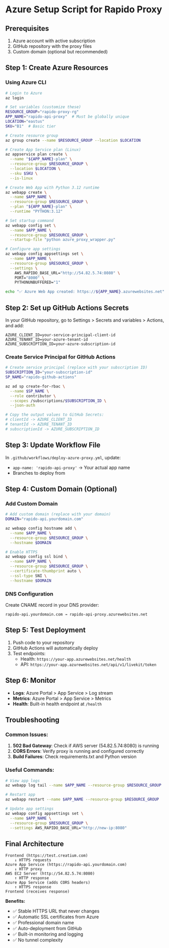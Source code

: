 # Azure Setup Script for Rapido Proxy

## Prerequisites
1. Azure account with active subscription
2. GitHub repository with the proxy files
3. Custom domain (optional but recommended)

## Step 1: Create Azure Resources

### Using Azure CLI
```bash
# Login to Azure
az login

# Set variables (customize these)
RESOURCE_GROUP="rapido-proxy-rg"
APP_NAME="rapido-api-proxy"  # Must be globally unique
LOCATION="eastus"
SKU="B1"  # Basic tier

# Create resource group
az group create --name $RESOURCE_GROUP --location $LOCATION

# Create App Service plan (Linux)
az appservice plan create \
  --name "${APP_NAME}-plan" \
  --resource-group $RESOURCE_GROUP \
  --location $LOCATION \
  --sku $SKU \
  --is-linux

# Create Web App with Python 3.12 runtime
az webapp create \
  --name $APP_NAME \
  --resource-group $RESOURCE_GROUP \
  --plan "${APP_NAME}-plan" \
  --runtime "PYTHON:3.12"

# Set startup command
az webapp config set \
  --name $APP_NAME \
  --resource-group $RESOURCE_GROUP \
  --startup-file "python azure_proxy_wrapper.py"

# Configure app settings
az webapp config appsettings set \
  --name $APP_NAME \
  --resource-group $RESOURCE_GROUP \
  --settings \
    AWS_RAPIDO_BASE_URL="http://54.82.5.74:8080" \
    PORT="8000" \
    PYTHONUNBUFFERED="1"

echo "✅ Azure Web App created: https://${APP_NAME}.azurewebsites.net"
```

## Step 2: Set up GitHub Actions Secrets

In your GitHub repository, go to Settings > Secrets and variables > Actions, and add:

```
AZURE_CLIENT_ID=your-service-principal-client-id
AZURE_TENANT_ID=your-azure-tenant-id  
AZURE_SUBSCRIPTION_ID=your-azure-subscription-id
```

### Create Service Principal for GitHub Actions
```bash
# Create service principal (replace with your subscription ID)
SUBSCRIPTION_ID="your-subscription-id"
SP_NAME="rapido-github-actions"

az ad sp create-for-rbac \
  --name $SP_NAME \
  --role contributor \
  --scopes /subscriptions/$SUBSCRIPTION_ID \
  --json-auth

# Copy the output values to GitHub Secrets:
# clientId -> AZURE_CLIENT_ID
# tenantId -> AZURE_TENANT_ID  
# subscriptionId -> AZURE_SUBSCRIPTION_ID
```

## Step 3: Update Workflow File

In `.github/workflows/deploy-azure-proxy.yml`, update:
- `app-name: 'rapido-api-proxy'` → Your actual app name
- Branches to deploy from

## Step 4: Custom Domain (Optional)

### Add Custom Domain
```bash
# Add custom domain (replace with your domain)
DOMAIN="rapido-api.yourdomain.com"

az webapp config hostname add \
  --name $APP_NAME \
  --resource-group $RESOURCE_GROUP \
  --hostname $DOMAIN

# Enable HTTPS
az webapp config ssl bind \
  --name $APP_NAME \
  --resource-group $RESOURCE_GROUP \
  --certificate-thumbprint auto \
  --ssl-type SNI \
  --hostname $DOMAIN
```

### DNS Configuration
Create CNAME record in your DNS provider:
```
rapido-api.yourdomain.com → rapido-api-proxy.azurewebsites.net
```

## Step 5: Test Deployment

1. Push code to your repository
2. GitHub Actions will automatically deploy
3. Test endpoints:
   - Health: `https://your-app.azurewebsites.net/health`
   - API: `https://your-app.azurewebsites.net/api/v1/livekit/token`

## Step 6: Monitor

- **Logs**: Azure Portal > App Service > Log stream
- **Metrics**: Azure Portal > App Service > Metrics
- **Health**: Built-in health endpoint at `/health`

## Troubleshooting

### Common Issues:
1. **502 Bad Gateway**: Check if AWS server (54.82.5.74:8080) is running
2. **CORS Errors**: Verify proxy is running and configured correctly
3. **Build Failures**: Check requirements.txt and Python version

### Useful Commands:
```bash
# View app logs
az webapp log tail --name $APP_NAME --resource-group $RESOURCE_GROUP

# Restart app
az webapp restart --name $APP_NAME --resource-group $RESOURCE_GROUP

# Update app settings
az webapp config appsettings set \
  --name $APP_NAME \
  --resource-group $RESOURCE_GROUP \
  --settings AWS_RAPIDO_BASE_URL="http://new-ip:8080"
```

## Final Architecture

```
Frontend (https://test.creatium.com)
    ↓ HTTPS requests
Azure App Service (https://rapido-api.yourdomain.com)
    ↓ HTTP proxy
AWS EC2 Server (http://54.82.5.74:8080)
    ↑ HTTP response
Azure App Service (adds CORS headers)
    ↑ HTTPS response  
Frontend (receives response)
```

**Benefits:**
- ✅ Stable HTTPS URL that never changes
- ✅ Automatic SSL certificates from Azure
- ✅ Professional domain name
- ✅ Auto-deployment from GitHub
- ✅ Built-in monitoring and logging
- ✅ No tunnel complexity
